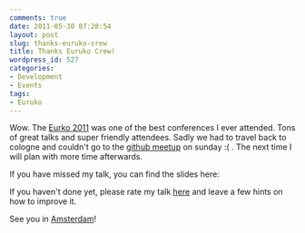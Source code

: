 ```yaml
---
comments: true
date: 2011-05-30 07:28:54
layout: post
slug: thanks-euruko-crew
title: Thanks Euruko Crew!
wordpress_id: 527
categories:
- Development
- Events
tags:
- Euruko
---
```


Wow. The [Eurko 2011](http://euruko2011.org) was one of the best conferences I
ever attended. Tons of great talks and super friendly attendees. Sadly we had
to travel back to cologne and couldn't go to the [github meetup](https://github.com/blog/860-github-drinkup-berlin-may-29th)
on sunday :( . The next time I will plan with more time afterwards. 

If you have missed my talk, you can find the slides here:

<script async class="speakerdeck-embed" data-id="68c8d160e5270131e1bf4ab20097e045" data-ratio="1.77777777777778" src="//speakerdeck.com/assets/embed.js"></script>

If you haven't done yet, please rate my talk
[here](http://speakerrate.com/talks/7676-endless-fun-with-arduino-and-eventmachine)
and leave a few hints on how to improve it.

See you in [Amsterdam](http://lasteuruko.org/)!

